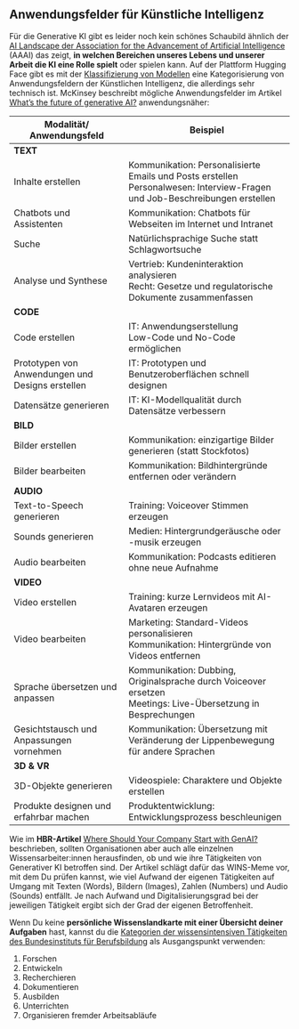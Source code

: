 ## Anwendungsfelder für Künstliche Intelligenz

Für die Generative KI gibt es leider noch kein schönes Schaubild ähnlich der [AI Landscape der Association for the Advancement of Artificial Intelligence](https://ojs.aaai.org/aimagazine/index.php/aimagazine/article/view/2168) (AAAI) das zeigt, **in welchen Bereichen unseres Lebens und unserer Arbeit die KI eine Rolle spielt** oder spielen kann. Auf der Plattform Hugging Face gibt es mit der [Klassifizierung von Modellen](https://huggingface.co/models) eine Kategorisierung von Anwendungsfeldern der Künstlichen Intelligenz, die allerdings sehr technisch ist. McKinsey beschreibt mögliche Anwendungsfelder im Artikel [What’s the future of generative AI?](https://www.mckinsey.com/featured-insights/mckinsey-%20explainers/whats-the-future-of-generative-ai-an-early-view-in-15-charts) anwendungsnäher:

| Modalität/ Anwendungsfeld                                  | Beispiel                                                                                                                  |
| ------------------------------------------------ | ------------------------------------------------------------------------------------------------------------------------- |
| **TEXT**    |   |
| Inhalte erstellen                                | Kommunikation: Personalisierte Emails und Posts erstellen<br/>Personalwesen: Interview-Fragen und Job-Beschreibungen erstellen |
| Chatbots und Assistenten                         | Kommunikation: Chatbots für Webseiten im Internet und Intranet                                                            |
| Suche                                            | Natürlichsprachige Suche statt Schlagwortsuche                                                                            |
| Analyse und Synthese                             | Vertrieb: Kundeninteraktion analysieren<br/>Recht: Gesetze und regulatorische Dokumente zusammenfassen                    |
| **CODE**    |   |
| Code erstellen                                   | IT: Anwendungserstellung<br/>Low-Code und No-Code ermöglichen                                                         |
| Prototypen von Anwendungen und Designs erstellen | IT: Prototypen und Benutzeroberflächen schnell designen                                                                   |
| Datensätze generieren                            | IT: KI-Modellqualität durch Datensätze verbessern                                                                         |
| **BILD**    |   |
| Bilder erstellen                                 | Kommunikation: einzigartige Bilder generieren (statt Stockfotos)                                                          |
| Bilder bearbeiten                                | Kommunikation: Bildhintergründe entfernen oder verändern                                                                 |
| **AUDIO**   |   |
| Text-to-Speech generieren                        | Training: Voiceover Stimmen erzeugen                                                                                      |
| Sounds generieren                                | Medien: Hintergrundgeräusche oder -musik erzeugen                                                                         |
| Audio bearbeiten                                 | Kommunikation: Podcasts editieren ohne neue Aufnahme                                                                      |
| **VIDEO**   |   |
| Video erstellen                                  | Training: kurze Lernvideos mit AI-Avataren erzeugen                                                                       |
| Video bearbeiten                                 | Marketing: Standard-Videos personalisieren<br/>Kommunikation: Hintergründe von Videos entfernen                           |
| Sprache übersetzen und anpassen                  | Kommunikation: Dubbing, Originalsprache durch Voiceover ersetzen<br/>Meetings: Live-Übersetzung in Besprechungen          |
| Gesichtstausch und Anpassungen vornehmen         | Kommunikation: Übersetzung mit Veränderung der Lippenbewegung für andere Sprachen                                         |
| **3D & VR** |   |
| 3D-Objekte generieren                            | Videospiele: Charaktere und Objekte erstellen                                                                             |
| Produkte designen und erfahrbar machen           | Produktentwicklung: Entwicklungsprozess beschleunigen                                                                     |

Wie im **HBR-Artikel** [Where Should Your Company Start with GenAI?](https://hbr.org/2023/09/where-should-your-company-start-with-genai) beschrieben, sollten Organisationen aber auch alle einzelnen Wissensarbeiter:innen herausfinden, ob und wie ihre Tätigkeiten von Generativer KI betroffen sind. Der Artikel schlägt dafür das WINS-Meme vor, mit dem Du prüfen kannst, wie viel Aufwand der eigenen Tätigkeiten auf Umgang mit Texten (Words), Bildern (Images), Zahlen (Numbers) und Audio (Sounds) entfällt. Je nach Aufwand und Digitalisierungsgrad bei der jeweiligen Tätigkeit ergibt sich der Grad der eigenen Betroffenheit.

Wenn Du keine **persönliche Wissenslandkarte mit einer Übersicht deiner Aufgaben** hast, kannst du die [Kategorien der wissensintensiven Tätigkeiten des Bundesinstituts für Berufsbildung](https://lit.bibb.de/vufind/Record/DS-131131) als Ausgangspunkt verwenden:

1. Forschen
2. Entwickeln
3. Recherchieren
4. Dokumentieren
5. Ausbilden
6. Unterrichten
7. Organisieren fremder Arbeitsabläufe
